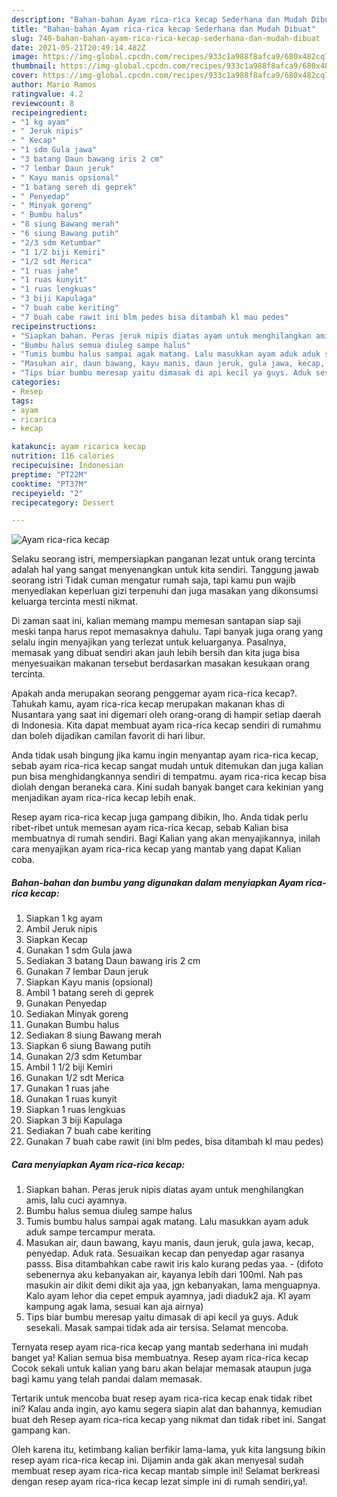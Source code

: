 ```yaml
---
description: "Bahan-bahan Ayam rica-rica kecap Sederhana dan Mudah Dibuat"
title: "Bahan-bahan Ayam rica-rica kecap Sederhana dan Mudah Dibuat"
slug: 740-bahan-bahan-ayam-rica-rica-kecap-sederhana-dan-mudah-dibuat
date: 2021-05-21T20:49:14.482Z
image: https://img-global.cpcdn.com/recipes/933c1a988f8afca9/680x482cq70/ayam-rica-rica-kecap-foto-resep-utama.jpg
thumbnail: https://img-global.cpcdn.com/recipes/933c1a988f8afca9/680x482cq70/ayam-rica-rica-kecap-foto-resep-utama.jpg
cover: https://img-global.cpcdn.com/recipes/933c1a988f8afca9/680x482cq70/ayam-rica-rica-kecap-foto-resep-utama.jpg
author: Mario Ramos
ratingvalue: 4.2
reviewcount: 8
recipeingredient:
- "1 kg ayam"
- " Jeruk nipis"
- " Kecap"
- "1 sdm Gula jawa"
- "3 batang Daun bawang iris 2 cm"
- "7 lembar Daun jeruk"
- " Kayu manis opsional"
- "1 batang sereh di geprek"
- " Penyedap"
- " Minyak goreng"
- " Bumbu halus"
- "8 siung Bawang merah"
- "6 siung Bawang putih"
- "2/3 sdm Ketumbar"
- "1 1/2 biji Kemiri"
- "1/2 sdt Merica"
- "1 ruas jahe"
- "1 ruas kunyit"
- "1 ruas lengkuas"
- "3 biji Kapulaga"
- "7 buah cabe keriting"
- "7 buah cabe rawit ini blm pedes bisa ditambah kl mau pedes"
recipeinstructions:
- "Siapkan bahan. Peras jeruk nipis diatas ayam untuk menghilangkan amis, lalu cuci ayamnya."
- "Bumbu halus semua diuleg sampe halus"
- "Tumis bumbu halus sampai agak matang. Lalu masukkan ayam aduk aduk sampe tercampur merata."
- "Masukan air, daun bawang, kayu manis, daun jeruk, gula jawa, kecap, penyedap. Aduk rata. Sesuaikan kecap dan penyedap agar rasanya passs. Bisa ditambahkan cabe rawit iris kalo kurang pedas yaa.  (difoto sebenernya aku kebanyakan air, kayanya lebih dari 100ml. Nah pas masukin air dikit demi dikit aja yaa, jgn kebanyakan, lama menguapnya. Kalo ayam lehor dia cepet empuk ayamnya, jadi diaduk2 aja. Kl ayam kampung agak lama, sesuai kan aja airnya)"
- "Tips biar bumbu meresap yaitu dimasak di api kecil ya guys. Aduk sesekali. Masak sampai tidak ada air tersisa. Selamat mencoba."
categories:
- Resep
tags:
- ayam
- ricarica
- kecap

katakunci: ayam ricarica kecap 
nutrition: 116 calories
recipecuisine: Indonesian
preptime: "PT22M"
cooktime: "PT37M"
recipeyield: "2"
recipecategory: Dessert

---
```



![Ayam rica-rica kecap](https://img-global.cpcdn.com/recipes/933c1a988f8afca9/680x482cq70/ayam-rica-rica-kecap-foto-resep-utama.jpg)

Selaku seorang istri, mempersiapkan panganan lezat untuk orang tercinta adalah hal yang sangat menyenangkan untuk kita sendiri. Tanggung jawab seorang istri Tidak cuman mengatur rumah saja, tapi kamu pun wajib menyediakan keperluan gizi terpenuhi dan juga masakan yang dikonsumsi keluarga tercinta mesti nikmat.

Di zaman  saat ini, kalian memang mampu memesan santapan siap saji meski tanpa harus repot memasaknya dahulu. Tapi banyak juga orang yang selalu ingin menyajikan yang terlezat untuk keluarganya. Pasalnya, memasak yang dibuat sendiri akan jauh lebih bersih dan kita juga bisa menyesuaikan makanan tersebut berdasarkan masakan kesukaan orang tercinta. 



Apakah anda merupakan seorang penggemar ayam rica-rica kecap?. Tahukah kamu, ayam rica-rica kecap merupakan makanan khas di Nusantara yang saat ini digemari oleh orang-orang di hampir setiap daerah di Indonesia. Kita dapat membuat ayam rica-rica kecap sendiri di rumahmu dan boleh dijadikan camilan favorit di hari libur.

Anda tidak usah bingung jika kamu ingin menyantap ayam rica-rica kecap, sebab ayam rica-rica kecap sangat mudah untuk ditemukan dan juga kalian pun bisa menghidangkannya sendiri di tempatmu. ayam rica-rica kecap bisa diolah dengan beraneka cara. Kini sudah banyak banget cara kekinian yang menjadikan ayam rica-rica kecap lebih enak.

Resep ayam rica-rica kecap juga gampang dibikin, lho. Anda tidak perlu ribet-ribet untuk memesan ayam rica-rica kecap, sebab Kalian bisa membuatnya di rumah sendiri. Bagi Kalian yang akan menyajikannya, inilah cara menyajikan ayam rica-rica kecap yang mantab yang dapat Kalian coba.

<!--inarticleads1-->

##### Bahan-bahan dan bumbu yang digunakan dalam menyiapkan Ayam rica-rica kecap:

1. Siapkan 1 kg ayam
1. Ambil  Jeruk nipis
1. Siapkan  Kecap
1. Gunakan 1 sdm Gula jawa
1. Sediakan 3 batang Daun bawang iris 2 cm
1. Gunakan 7 lembar Daun jeruk
1. Siapkan  Kayu manis (opsional)
1. Ambil 1 batang sereh di geprek
1. Gunakan  Penyedap
1. Sediakan  Minyak goreng
1. Gunakan  Bumbu halus
1. Sediakan 8 siung Bawang merah
1. Siapkan 6 siung Bawang putih
1. Gunakan 2/3 sdm Ketumbar
1. Ambil 1 1/2 biji Kemiri
1. Gunakan 1/2 sdt Merica
1. Gunakan 1 ruas jahe
1. Gunakan 1 ruas kunyit
1. Siapkan 1 ruas lengkuas
1. Siapkan 3 biji Kapulaga
1. Sediakan 7 buah cabe keriting
1. Gunakan 7 buah cabe rawit (ini blm pedes, bisa ditambah kl mau pedes)




<!--inarticleads2-->

##### Cara menyiapkan Ayam rica-rica kecap:

1. Siapkan bahan. Peras jeruk nipis diatas ayam untuk menghilangkan amis, lalu cuci ayamnya.
1. Bumbu halus semua diuleg sampe halus
1. Tumis bumbu halus sampai agak matang. Lalu masukkan ayam aduk aduk sampe tercampur merata.
1. Masukan air, daun bawang, kayu manis, daun jeruk, gula jawa, kecap, penyedap. Aduk rata. Sesuaikan kecap dan penyedap agar rasanya passs. Bisa ditambahkan cabe rawit iris kalo kurang pedas yaa. -  (difoto sebenernya aku kebanyakan air, kayanya lebih dari 100ml. Nah pas masukin air dikit demi dikit aja yaa, jgn kebanyakan, lama menguapnya. Kalo ayam lehor dia cepet empuk ayamnya, jadi diaduk2 aja. Kl ayam kampung agak lama, sesuai kan aja airnya)
1. Tips biar bumbu meresap yaitu dimasak di api kecil ya guys. Aduk sesekali. Masak sampai tidak ada air tersisa. Selamat mencoba.




Ternyata resep ayam rica-rica kecap yang mantab sederhana ini mudah banget ya! Kalian semua bisa membuatnya. Resep ayam rica-rica kecap Cocok sekali untuk kalian yang baru akan belajar memasak ataupun juga bagi kamu yang telah pandai dalam memasak.

Tertarik untuk mencoba buat resep ayam rica-rica kecap enak tidak ribet ini? Kalau anda ingin, ayo kamu segera siapin alat dan bahannya, kemudian buat deh Resep ayam rica-rica kecap yang nikmat dan tidak ribet ini. Sangat gampang kan. 

Oleh karena itu, ketimbang kalian berfikir lama-lama, yuk kita langsung bikin resep ayam rica-rica kecap ini. Dijamin anda gak akan menyesal sudah membuat resep ayam rica-rica kecap mantab simple ini! Selamat berkreasi dengan resep ayam rica-rica kecap lezat simple ini di rumah sendiri,ya!.

